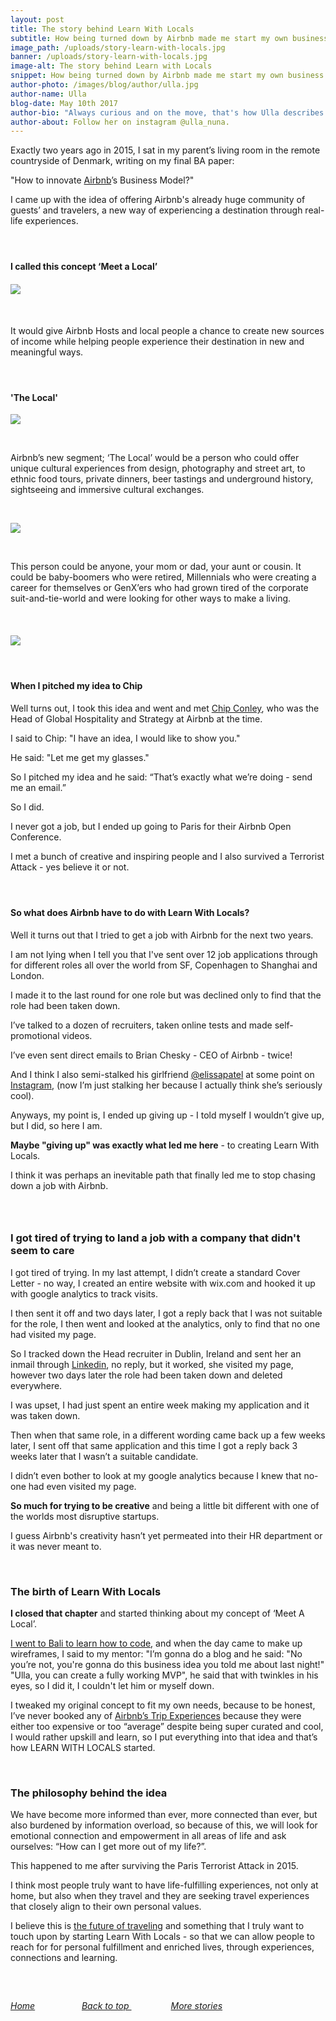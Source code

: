 ```yaml
---
layout: post
title: The story behind Learn With Locals
subtitle: How being turned down by Airbnb made me start my own business
image_path: /uploads/story-learn-with-locals.jpg
banner: /uploads/story-learn-with-locals.jpg
image-alt: The story behind Learn with Locals
snippet: How being turned down by Airbnb made me start my own business.
author-photo: /images/blog/author/ulla.jpg
author-name: Ulla
blog-date: May 10th 2017
author-bio: "Always curious and on the move, that's how Ulla describes herself. She is a passionate traveler and digital nomad and also the founder of Learn With Locals."
author-about: Follow her on instagram @ulla_nuna.
---
```



Exactly two years ago in 2015, I sat in my parent’s living room in the remote countryside of Denmark, writing on my final BA paper:

"How to innovate [Airbnb](https://www.airbnb.com/)’s Business Model?"

I came up with the idea of offering Airbnb's already huge community of guests’ and travelers, a new way of experiencing a destination through real-life experiences.

#### &nbsp;

#### I called this concept ‘Meet a Local’

#### ![](/uploads/versions/meet-a-local---x----1242-1550x---.png)

&nbsp;

It would give Airbnb Hosts and local people a chance to create new sources of income while helping people experience their destination in new and meaningful ways.

#### &nbsp;

#### 'The Local'

![](/uploads/versions/profile-local---x----1263-1540x---.png)

&nbsp;

Airbnb’s new segment; ‘The Local’ would be a person who could offer unique cultural experiences from design, photography and street art, to ethnic food tours, private dinners, beer tastings and underground history, sightseeing and immersive cultural exchanges.

&nbsp;

![](/uploads/versions/the-local---x----1261-1542x---.png)

&nbsp;

This person could be anyone, your mom or dad, your aunt or cousin. It could be baby-boomers who were retired, Millennials who were creating a career for themselves or GenX’ers who had grown tired of the corporate suit-and-tie-world and were looking for other ways to make a living.

&nbsp;

#### ![](/uploads/versions/become-a-local---x----1274-1544x---.png)

#### &nbsp;

#### When I pitched my idea to Chip

Well turns out, I took this idea and went and met [Chip Conley](https://chipconley.com/), who was the Head of Global Hospitality and Strategy at Airbnb at the time.

I said to Chip: "I have an idea, I would like to show you."

He said: "Let me get my glasses."

So I pitched my idea and he said: “That’s exactly what we’re doing - send me an email.”

So I did.

I never got a job, but I ended up going to Paris for their Airbnb Open Conference.

I met a bunch of creative and inspiring people and I also survived a Terrorist Attack - yes believe it or not.

#### &nbsp;

#### So what does Airbnb have to do with Learn With Locals?

Well it turns out that I tried to get a job with Airbnb for the next two years.

I am not lying when I tell you that I've sent over 12 job applications through for different roles all over the world from SF, Copenhagen to Shanghai and London.

I made it to the last round for one role but was declined only to find that the role had been taken down.

I’ve talked to a dozen of recruiters, taken online tests and made self-promotional videos.

I’ve even sent direct emails to Brian Chesky - CEO of Airbnb - twice!

And I think I also semi-stalked his girlfriend [@elissapatel](https://www.instagram.com/elissapatel/) at some point on [Instagram](https://www.instagram.com/elissapatel/), (now I’m just stalking her because I actually think she’s seriously cool).

Anyways, my point is, I ended up giving up - I told myself I wouldn’t give up, but I did, so here I am.

**Maybe "giving up" was exactly what led me here** - to creating Learn With Locals.

I think it was perhaps an inevitable path that finally led me to stop chasing down a job with Airbnb.

### &nbsp;

### I got tired of trying to land a job with a company that didn't seem to care

I got tired of trying. In my last attempt, I didn’t create a standard Cover Letter - no way, I created an entire website with wix.com and hooked it up with google analytics to track visits.

I then sent it off and two days later, I got a reply back that I was not suitable for the role, I then went and looked at the analytics, only to find that no one had visited my page.

So I tracked down the Head recruiter in Dublin, Ireland and sent her an inmail through [Linkedin](https://www.linkedin.com/), no reply, but it worked, she visited my page, however two days later the role had been taken down and deleted everywhere.

I was upset, I had just spent an entire week making my application and it was taken down.

Then when that same role, in a different wording came back up a few weeks later, I sent off that same application and this time I got a reply back 3 weeks later that I wasn’t a suitable candidate.

I didn’t even bother to look at my google analytics because I knew that no-one had even visited my page.

**So much for trying to be creative** and being a little bit different with one of the worlds most disruptive startups.

I guess Airbnb's creativity hasn’t yet permeated into their HR department or it was never meant to.

&nbsp;

### The birth of Learn With Locals

**I closed that chapter** and started thinking about my concept of ‘Meet A Local’.

[I went to Bali to learn how to code](/2017/04/10/what-I-learned-from-coding.html), and when the day came to make up wireframes, I said to my mentor: "I’m gonna do a blog and he said: "No you’re not, you're gonna do this business idea you told me about last night!" "Ulla, you can create a fully working MVP", he said that with twinkles in his eyes, so I did it, I couldn't let him or myself down.

I tweaked my original concept to fit my own needs, because to be honest, I’ve never booked any of [Airbnb’s Trip Experiences](https://www.airbnb.com/s/experiences) because they were either too expensive or too “average” despite being super curated and cool, I would rather upskill and learn, so I put everything into that idea and that’s how LEARN WITH LOCALS started.

&nbsp;

### The philosophy behind the idea

We have become more informed than ever, more connected than ever, but also burdened by information overload, so because of this, we will look for emotional connection and empowerment in all areas of life and ask ourselves: “How can I get more out of my life?”.

This happened to me after surviving the Paris Terrorist Attack in 2015.

I think most people truly want to have life-fulfilling experiences, not only at home, but also when they travel and they are seeking travel experiences that closely align to their own personal values.

I believe this is [the future of traveling](/2017/04/28/the-future-of-traveling.html) and something that I truly want to touch upon by starting Learn With Locals - so that we can allow people to reach for for personal fulfillment and enriched lives, through experiences, connections and learning.

##### &nbsp;

###### [Home](/)&nbsp; &nbsp; &nbsp; &nbsp; &nbsp; &nbsp; &nbsp; &nbsp; &nbsp; &nbsp;[Back to top&nbsp;](/2017/05/10/the-story-behind-learn-with-locals.html)&nbsp; &nbsp; &nbsp; &nbsp; &nbsp; &nbsp; &nbsp; &nbsp;&nbsp;[More stories](/blog.html)